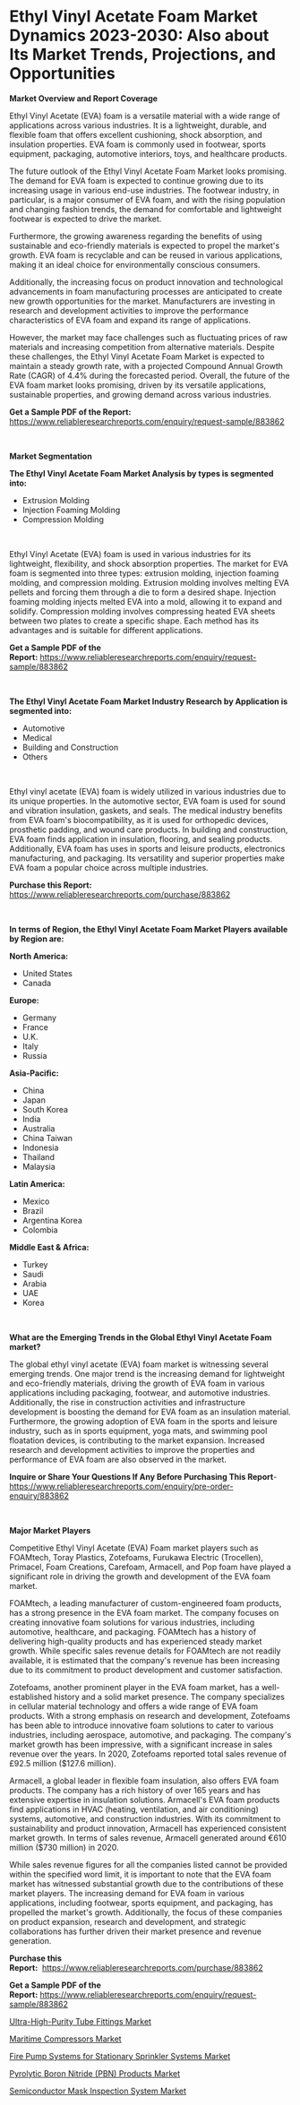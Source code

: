 <p><h1>Ethyl Vinyl Acetate Foam Market Dynamics 2023-2030: Also about Its Market Trends, Projections, and Opportunities</h1></p><p><strong>Market Overview and Report Coverage</strong></p>
<p><p>Ethyl Vinyl Acetate (EVA) foam is a versatile material with a wide range of applications across various industries. It is a lightweight, durable, and flexible foam that offers excellent cushioning, shock absorption, and insulation properties. EVA foam is commonly used in footwear, sports equipment, packaging, automotive interiors, toys, and healthcare products.</p><p>The future outlook of the Ethyl Vinyl Acetate Foam Market looks promising. The demand for EVA foam is expected to continue growing due to its increasing usage in various end-use industries. The footwear industry, in particular, is a major consumer of EVA foam, and with the rising population and changing fashion trends, the demand for comfortable and lightweight footwear is expected to drive the market.</p><p>Furthermore, the growing awareness regarding the benefits of using sustainable and eco-friendly materials is expected to propel the market's growth. EVA foam is recyclable and can be reused in various applications, making it an ideal choice for environmentally conscious consumers.</p><p>Additionally, the increasing focus on product innovation and technological advancements in foam manufacturing processes are anticipated to create new growth opportunities for the market. Manufacturers are investing in research and development activities to improve the performance characteristics of EVA foam and expand its range of applications.</p><p>However, the market may face challenges such as fluctuating prices of raw materials and increasing competition from alternative materials. Despite these challenges, the Ethyl Vinyl Acetate Foam Market is expected to maintain a steady growth rate, with a projected Compound Annual Growth Rate (CAGR) of 4.4% during the forecasted period. Overall, the future of the EVA foam market looks promising, driven by its versatile applications, sustainable properties, and growing demand across various industries.</p></p>
<p><strong>Get a Sample PDF of the Report:</strong> <a href="https://www.reliableresearchreports.com/enquiry/request-sample/883862">https://www.reliableresearchreports.com/enquiry/request-sample/883862</a></p>
<p>&nbsp;</p>
<p><strong>Market Segmentation</strong></p>
<p><strong>The Ethyl Vinyl Acetate Foam Market Analysis by types is segmented into:</strong></p>
<p><ul><li>Extrusion Molding</li><li>Injection Foaming Molding</li><li>Compression Molding</li></ul></p>
<p>&nbsp;</p>
<p><p>Ethyl Vinyl Acetate (EVA) foam is used in various industries for its lightweight, flexibility, and shock absorption properties. The market for EVA foam is segmented into three types: extrusion molding, injection foaming molding, and compression molding. Extrusion molding involves melting EVA pellets and forcing them through a die to form a desired shape. Injection foaming molding injects melted EVA into a mold, allowing it to expand and solidify. Compression molding involves compressing heated EVA sheets between two plates to create a specific shape. Each method has its advantages and is suitable for different applications.</p></p>
<p><strong>Get a Sample PDF of the Report:</strong>&nbsp;<a href="https://www.reliableresearchreports.com/enquiry/request-sample/883862">https://www.reliableresearchreports.com/enquiry/request-sample/883862</a></p>
<p>&nbsp;</p>
<p><strong>The Ethyl Vinyl Acetate Foam Market Industry Research by Application is segmented into:</strong></p>
<p><ul><li>Automotive</li><li>Medical</li><li>Building and Construction</li><li>Others</li></ul></p>
<p>&nbsp;</p>
<p><p>Ethyl vinyl acetate (EVA) foam is widely utilized in various industries due to its unique properties. In the automotive sector, EVA foam is used for sound and vibration insulation, gaskets, and seals. The medical industry benefits from EVA foam's biocompatibility, as it is used for orthopedic devices, prosthetic padding, and wound care products. In building and construction, EVA foam finds application in insulation, flooring, and sealing products. Additionally, EVA foam has uses in sports and leisure products, electronics manufacturing, and packaging. Its versatility and superior properties make EVA foam a popular choice across multiple industries.</p></p>
<p><strong>Purchase this Report:</strong>&nbsp; <a href="https://www.reliableresearchreports.com/purchase/883862">https://www.reliableresearchreports.com/purchase/883862</a></p>
<p>&nbsp;</p>
<p><strong>In terms of Region, the Ethyl Vinyl Acetate Foam Market Players available by Region are:</strong></p>
<p>
    <p> <strong> North America: </strong>
        <ul>
            <li>United States</li>
            <li>Canada</li>
        </ul>
        </p> 
    <p> <strong> Europe: </strong>
        <ul>
            <li>Germany</li>
            <li>France</li>
            <li>U.K.</li>
            <li>Italy</li>
            <li>Russia</li>
        </ul>
        </p> 
    <p> <strong> Asia-Pacific: </strong>
        <ul>
            <li>China</li>
            <li>Japan</li>
            <li>South Korea</li>
            <li>India</li>
            <li>Australia</li>
            <li>China Taiwan</li>
            <li>Indonesia</li>
            <li>Thailand</li>
            <li>Malaysia</li>
        </ul>
        </p> 
    <p> <strong> Latin America: </strong>
        <ul>
            <li>Mexico</li>
            <li>Brazil</li>
            <li>Argentina Korea</li>
            <li>Colombia</li>
        </ul>
        </p> 
    <p> <strong> Middle East & Africa: </strong>
        <ul>
            <li>Turkey</li>
            <li>Saudi</li>
            <li>Arabia</li>
            <li>UAE</li>
            <li>Korea</li>
        </ul>
    </p>
    </p>
<p>&nbsp;</p>
<p><strong>What are the Emerging Trends in the Global Ethyl Vinyl Acetate Foam market?</strong></p>
<p><p>The global ethyl vinyl acetate (EVA) foam market is witnessing several emerging trends. One major trend is the increasing demand for lightweight and eco-friendly materials, driving the growth of EVA foam in various applications including packaging, footwear, and automotive industries. Additionally, the rise in construction activities and infrastructure development is boosting the demand for EVA foam as an insulation material. Furthermore, the growing adoption of EVA foam in the sports and leisure industry, such as in sports equipment, yoga mats, and swimming pool floatation devices, is contributing to the market expansion. Increased research and development activities to improve the properties and performance of EVA foam are also observed in the market.</p></p>
<p><strong>Inquire or Share Your Questions If Any Before Purchasing This Report</strong>- <a href="https://www.reliableresearchreports.com/enquiry/pre-order-enquiry/883862">https://www.reliableresearchreports.com/enquiry/pre-order-enquiry/883862</a></p>
<p>&nbsp;</p>
<p><strong>Major Market Players</strong></p>
<p><p>Competitive Ethyl Vinyl Acetate (EVA) Foam market players such as FOAMtech, Toray Plastics, Zotefoams, Furukawa Electric (Trocellen), Primacel, Foam Creations, Carefoam, Armacell, and Pop foam have played a significant role in driving the growth and development of the EVA foam market.</p><p>FOAMtech, a leading manufacturer of custom-engineered foam products, has a strong presence in the EVA foam market. The company focuses on creating innovative foam solutions for various industries, including automotive, healthcare, and packaging. FOAMtech has a history of delivering high-quality products and has experienced steady market growth. While specific sales revenue details for FOAMtech are not readily available, it is estimated that the company's revenue has been increasing due to its commitment to product development and customer satisfaction.</p><p>Zotefoams, another prominent player in the EVA foam market, has a well-established history and a solid market presence. The company specializes in cellular material technology and offers a wide range of EVA foam products. With a strong emphasis on research and development, Zotefoams has been able to introduce innovative foam solutions to cater to various industries, including aerospace, automotive, and packaging. The company's market growth has been impressive, with a significant increase in sales revenue over the years. In 2020, Zotefoams reported total sales revenue of £92.5 million ($127.6 million).</p><p>Armacell, a global leader in flexible foam insulation, also offers EVA foam products. The company has a rich history of over 165 years and has extensive expertise in insulation solutions. Armacell's EVA foam products find applications in HVAC (heating, ventilation, and air conditioning) systems, automotive, and construction industries. With its commitment to sustainability and product innovation, Armacell has experienced consistent market growth. In terms of sales revenue, Armacell generated around €610 million ($730 million) in 2020.</p><p>While sales revenue figures for all the companies listed cannot be provided within the specified word limit, it is important to note that the EVA foam market has witnessed substantial growth due to the contributions of these market players. The increasing demand for EVA foam in various applications, including footwear, sports equipment, and packaging, has propelled the market's growth. Additionally, the focus of these companies on product expansion, research and development, and strategic collaborations has further driven their market presence and revenue generation.</p></p>
<p><strong>Purchase this Report:</strong>&nbsp;&nbsp;<a href="https://www.reliableresearchreports.com/purchase/883862">https://www.reliableresearchreports.com/purchase/883862</a></p>
<p></p>
<p><strong>Get a Sample PDF of the Report:</strong>&nbsp;<a href="https://www.reliableresearchreports.com/enquiry/request-sample/883862">https://www.reliableresearchreports.com/enquiry/request-sample/883862</a></p>
<p><p><a href="https://medium.com/@marieriley2012/ultra-high-purity-tube-fittings-market-the-key-to-successful-business-strategy-forecast-till-2030-96b0b4817935">Ultra-High-Purity Tube Fittings Market</a></p><p><a href="https://medium.com/@brendajames1938/maritime-compressors-market-analysis-and-sze-forecasted-for-period-from-2023-to-2030-1cc884d7dbd1">Maritime Compressors Market</a></p><p><a href="https://medium.com/@anilaxhafa2022/fire-pump-systems-for-stationary-sprinkler-systems-market-analysis-its-cagr-market-segmentation-d863ecf0be25">Fire Pump Systems for Stationary Sprinkler Systems Market</a></p><p><a href="https://medium.com/@juliecastro06/pyrolytic-boron-nitride-pbn-products-market-share-evolution-and-market-growth-trends-2023-2030-d2876e1d860e">Pyrolytic Boron Nitride (PBN) Products Market</a></p><p><a href="https://medium.com/@marvinhug741/semiconductor-mask-inspection-system-market-the-key-to-successful-business-strategy-forecast-till-f1a39c7773b6">Semiconductor Mask Inspection System Market</a></p></p>